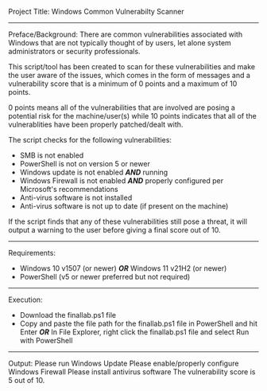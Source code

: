 Project Title:
Windows Common Vulnerabilty Scanner

*************************************************************************************************************************************

Preface/Background:
There are common vulnerabilities associated with Windows that are not typically thought of by users,
let alone system administrators or security professionals.

This script/tool has been created to scan for these vulnerabilities and make the user aware of the issues,
which comes in the form of messages and a vulnerability score that is a minimum of 0 points and a maximum of 10 points.

0 points means all of the vulnerabilities that are involved are posing a potential risk for the machine/user(s) while 10
points indicates that all of the vulnerablities have been properly patched/dealt with.

The script checks for the following vulnerabilities:
- SMB is not enabled
- PowerShell is not on version 5 or newer
- Windows update is not enabled ***AND*** running
- Windows Firewall is not enabled ***AND*** properly configured per Microsoft's recommendations
- Anti-virus software is not installed
 - Anti-virus software is not up to date (if present on the machine)

If the script finds that any of these vulnerabilities still pose a threat, it will output a warning to the user before giving a final score out of 10.

*************************************************************************************************************************************

Requirements:
- Windows 10 v1507 (or newer) ***OR*** Windows 11 v21H2 (or newer)
- PowerShell (v5 or newer preferred but not required)

*************************************************************************************************************************************

Execution:
- Download the finallab.ps1 file
- Copy and paste the file path for the finallab.ps1 file in PowerShell and hit Enter ***OR*** In File Explorer, right click the finallab.ps1 file and select Run with PowerShell

*************************************************************************************************************************************

Output:
Please run Windows Update
Please enable/properly configure Windows Firewall
Please install antivirus software
The vulnerability score is 5 out of 10.
